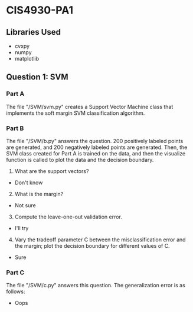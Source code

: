 # CIS4930-PA1

## Libraries Used
- cvxpy
- numpy
- matplotlib

## Question 1: SVM

### Part A
The file "/SVM/svm.py" creates a Support Vector Machine class that implements the soft margin SVM classification algorithm.

### Part B
The file "/SVM/b.py" answers the question. 200 positively labeled points are generated, and 200 negatively labeled points are generated. Then, the SVM class created for Part A is trained on the data, and then the visualize function is called to plot the data and the decision boundary.
1. What are the support vectors?
  - Don't know
2. What is the margin?
  - Not sure
3. Compute the leave-one-out validation error.
  - I'll try
4.  Vary the tradeoff parameter C between the misclassification error and the margin; plot the decision boundary for different values of C.
  - Sure

### Part C
The file "/SVM/c.py" answers this question. The generalization error is as follows:
- Oops
